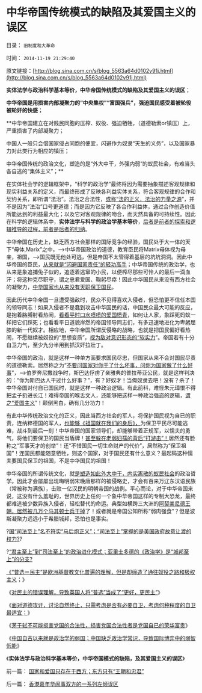 # 中华帝国传统模式的缺陷及其爱国主义的误区

目录： `旧制度和大革命` 

时间： `2014-11-19 21:29:40` 

原文链接：[http://blog.sina.com.cn/s/blog_5563a64d0102v91j.html](http://blog.sina.com.cn/s/blog_5563a64d0102v91j.html)

**实体法学与政治科学基本等价，中华帝国传统模式的缺陷及其爱国主义的误区**；

**中华帝国是用损害内部凝聚力的“中央集权”“富国强兵”，强迫国民感受着被轮役被轮奸的快感**；

**中华帝国建立在对贱民同胞的压榨、奴役、强迫牺牲，（道德勒索or镇压）上，严重损害了内部凝聚力；

中国人一般只会借国家侵占同胞的便宜，闪避作为奴隶“天生的义务”，以及国家暴力对此类行为相应的镇压；

中华帝国传统的政治文化，塑造的是“外大中干，外强内弱”的蚁民社会，有难当头各自逃的“集体主义”；**

在实体社会学的逻辑框架中，“科学的政治学”最终将因为需要抽象描述客观规律和现实利益关系的定义，而最终形成了反映各利益实体关系，符合客观规律的合作和契约关系，即所谓“法治”。法治之合法性，[或称“法的正义，法治的力量之源](../../../2013/9/9/反复强奸传统习惯法后形成的封建权利.md)”，并不是因为“法治”口号更道德；而是因为它反映了各合作利益体，通过合作创造价值所能达到的利益最大化；以及它对客观规律的吻合，而天然具备的可持续性。因此在科学的逻辑体系中，**实体法学与科学的政治学基本等价**，[后者是前者的探索和逻辑推导的过程，前者是后者的归纳](../../../2012/10/19/法学是社会学的荟萃，所有论点的集合.md)。

中华帝国在历史上，缺乏西方社会那样的国际竞争的经验，国民处于大一体的天下“母体,Marix”之中，——>中华帝国政治的道德，教育臣民将Matrix母体视为母亲，祖国，——>国民既无他处可逃，但是帝国不太管得着基层的坑坑洞洞。因此中华帝国的臣民，[从来就是“闪避国家责任”的轻功高手](../../../2012/3/2/中世纪Charter等级社会的阶级死亡次序排定.md)；中华帝国传统的政治学，也从来是象追捕兔子似的，追逐着逃窜的小民，以便榨尽那些可怜人的最后一滴血汗；将这种克尽职守，谓之忠君爱国、鞠躬尽瘁！因此中华国民从来没有西方社会的凝聚力，[中华国家也从来没有天职保卫国民](../../../2009/12/23/战争阈值国家主义真正的“战略优势“.md)。

因此历代中华帝国一旦遭受强敌时，民众不见得喜欢入侵者，但恐怕更不信任本国的领导同志！如果入侵者不是蠢到攻击中华国民的话，中国民众最大可能的反应，是抱着胳膊肘看热闹，[看看平时口水喷喷的爱国愤青](../../../2011/1/9/“好战而不能战”的“傻逼霸权主义”.md)，如何让人家，象踩死蚂蚁一样把它们踩死；也看看平日道貌岸然的帝国领导同志们，有多迅速地进化为卑躬屈膝的新一代奴才。相应地，中华帝国所谓反侵略的战略，也就是把国民偏好看热闹，不愿继续被奴役的“思想变质”，[视为敌对意识形态的“软实力](../../../2009/7/5/美国软实力是人权普世个体价值观.md)”。帝国若有十分自卫力气，至少九分半用到抓汉奸拉壮丁。

中华帝国的政治，就是这样一种单方面要求国民尽忠，但国家从来不会对国民尽责的道德勒索。居然称之为“[不要问国家对你干了什么坏事，问你为国家做了什么好事](../../../2009/7/28/不要问国家对你做了什么，要问你为国家做了什么.md)”，——>伯罗奔尼撒战争时，斯巴达俘虏了亲雅典的普拉蒂亚公民，就是这样判决的：“你为斯巴达人干过什么好事？”，有？好奴才！当俺奴隶去吧！没有？杀了！中华帝国对付自已国民时，就是这样一种政治逻辑。有此前科，难怪朱元璋恨不得把孟子扔进长江！难得帝国的喉舌文人，还能够把这样一种政治强盗的逻辑，[谓之“爱国主义](../../../2014/10/26/茅于轼有错吗？爱国不是绝对真理，同意否？.md)”！颠倒黑白，确有几分功力！

有此中华传统政治文化的正义，因此当西方社会的军人，将保护国民视为自已的职责，连纳粹德国的军人，[也能够《祖国就在我们的身后》，](../../../2014/9/29/谈谈阿拉的爱好，及本人喜欢的十大金曲.md)为保卫平民尽可能逃难，战斗到最后一刻！中华帝国的国家领导们，却能够带着正规军，以懦夫的勇气，将他们要保卫的国民当盾牌！[甚至躲在老弱妇孺的背后“打游击”！](http://darthvad.blog.sohu.com/252067114.html)居然还有脸称之“军事天才的创举”！还“不惜国民一切生命财产的代价”，居然称为“保卫祖国”！连国民都能随意牺牲，则这个国家，对于国民还有什么意义？最起码这种懦夫要国民保卫的祖国，不是中华国民的祖国！

中华帝国的所谓传统文化，就[是塑造如此外大中干，内实离散的蚁民社会](../../../2012/12/6/民主共同体自觉维护成员利益，伟大帝国蔑视国民利益；.md)的政治哲学。因此才会屡屡出现晦明弱宋晚唐那样的被侵略史，才会有百来万辽东汉语民族（常被称为满族），击败一亿汉民的明朝帝国的战例。平心而论，对于中华帝国来说，这没有什么羞耻的，世界历史上任何一个象中华帝国这样的专制大恐龙，最终都难逃被少数异族入侵者，轻松替代的命运。典型如横跨三大洲的[阿契美尼德王朝，居然被几万个马其顿士兵干掉](../../../2010/5/26/东方大帝国为什么很容易被少数外族征服？.md)了！或者就是帝国公知所称“弱肉强食”？但是波斯凝聚力远远小于希腊城邦，恐怕也是事实。

?[国“司法至上”名不符实“马后炮正义”；“司法至上”掌握的是美国政府故意让渡的权力?](../../../2014/3/30/美国“司法至上”名不符实“马后炮正义”.md)?

?[“君主至上”到“司法至上”的政治进化模式；亚里士多德的《政治学》是“城邦至上”的分支?](../../../2014/4/5/从“君主至上”到“司法至上”的政治进化，及亚里士多德《政治学》.md)

[《“普选＝民主”是欧洲基督教文化普遍的理解，但是却缔造了通往奴役之路和极权主义](../../../2014/4/25/英国司法独立背后的君主权力，君主立宪的意义.md)；》

《[对民主的错误理解，导致英国人将“普选”当成了“更好，更民主”](../../../2014/5/17/英国民主不是人民的意愿，英国民主长期不反映“大多数利益”.md)》

《[面对道德攻讦，讨论自然终止，只需考虑是否有必要自卫，考虑何种程度的自卫最适宜；](../../../2014/11/7/只有不涉及道德攻讦和暴力强制，才可视为“不同观点”.md)》

《[茅于轼不可能损害党国的合法性，损害党国合法性者是党国自已的荣华富贵](http://blog.sina.com.cn/s/blog_6022bc6d0102vco9.html)》

《[中国自古以来就是政治学的弱国；中国缺乏政治学常识，导致国际博弈中的弱智低能](../../../2014/11/18/前清“满主汉从”，晚清“汉作主，满为从”；.md)》

《**实体法学与政治科学基本等价，中华帝国模式的缺陷，及其爱国主义的误区**》

前一篇： [国家和爱国只存在于西方；东方只有“王朝和忠君”](../../../2014/11/20/国家和爱国只存在于西方；东方只有“王朝和忠君”.md)

后一篇： [香港嘉年华闹事双方的一系列左倾误区](../../../2014/11/15/香港嘉年华闹事双方的一系列左倾误区.md)

